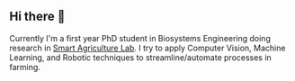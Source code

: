 ## Hi there 👋

Currently I'm a first year PhD student in Biosystems Engineering doing research in [Smart Agriculture Lab](https://www.ut-smartagriculture.com/).
I try to apply Computer Vision, Machine Learning, and Robotic techniques to streamline/automate processes in farming. 
